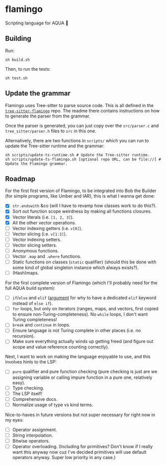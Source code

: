 # flamingo

Scripting language for AQUA 🦩

## Building

Run:

```console
sh build.sh
```

Then, to run the tests:

```console
sh test.sh
```

## Update the grammar

Flamingo uses Tree-sitter to parse source code. This is all defined in the [`tree-sitter-flamingo`](https://github.com/inobulles/tree-sitter-flamingo) repo. The readme there contains instructions on how to generate the parser from the grammar.

Once the parser is generated, you can just copy over the `src/parser.c` and `tree_sitter/parser.h` files to `src` in this one.

Alternatively, there are two functions in `scripts/` which you can run to update the Tree-sitter runtime and the grammar:

```console
sh scripts/update-ts-runtime.sh # Update the Tree-sitter runtime.
sh scripts/update-ts-flamingo.sh [optional repo URL, can be file://] # Update the Flamingo grammar.
```

## Roadmap

For the first first version of Flamingo, to be integrated into Bob the Builder (for simple programs, like Umber and IAR), this is what I wanna get done:

- [x] `str.endswith` &co (will I have to revamp how classes work to do this?).
- [x] Sort out function scope weirdness by making all functions closures.
- [x] Vector literals (i.e. `[1, 2, 3]`).
- [x] All the other vector operations.
- [ ] Vector indexing getters (i.e. `v[0]`).
- [ ] Vector slicing (i.e. `v[1:3]`).
- [ ] Vector indexing setters.
- [ ] Vector slicing setters.
- [ ] Anonymous functions.
- [ ] Vector `.map` and `.where` functions.
- [ ] Static functions on classes (`static` qualifier) (should this be done with some kind of global singleton instance which always exists?).
- [ ] (Hash)maps.

For the first complete version of Flamingo (which I'll probably need for the full AQUA build system):

- [ ] `if`/`else` and `elif` ([argument](https://langdev.stackexchange.com/questions/9/why-do-some-pl-choose-to-have-a-dedicated-keyword-for-elseif-instead-of-like-in) for why to have a dedicated `elif` keyword instead of `else if`).
- [ ] `for` loops, but only on iterators (ranges, maps, and vectors, first copied to ensure non-Turing-completeness). No `while` loops, I don't want Turing completeness!
- [ ] `break` and `continue` in loops.
- [ ] Ensure language is not Turing complete in other places (i.e. no recursion).
- [ ] Make sure everything actually winds up getting freed (and figure out scope and value reference counting correctly).

Next, I want to work on making the language enjoyable to use, and this involves hints to the LSP:

- [ ] `pure` qualifier and pure function checking (pure checking is just are we assigning variable or calling impure function in a pure one, relatively easy).
- [ ] Type checking.
- [ ] The LSP itself!
- [ ] Comprehensive docs.
- [ ] Normalize usage of type vs kind terms.

Nice-to-haves in future versions but not super necessary for right now in my eyes:

- [ ] Operator assignment.
- [ ] String interpolation.
- [ ] Bitwise operators.
- [ ] Operator overloading. (Including for primitives? Don't know if I really want this anyway now cuz I've decided primitives will use default operators anyway. Super low priority in any case.)
